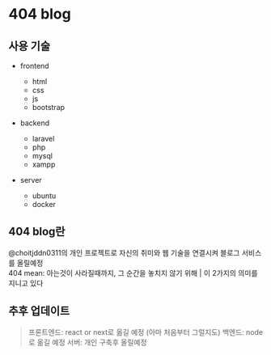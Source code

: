 # 404 blog

## 사용 기술
- frontend
  - html
  - css
  - js
  - bootstrap
 
- backend
  - laravel
  - php
  - mysql
  - xampp
 
- server
    - ubuntu
    - docker
 
## 404 blog란
@choitjddn0311의 개인 프로젝트로 자신의 취미와 웹 기술을 연결시켜 블로그 서비스를 올릴예정 <br>
404 mean: 아는것이 사라질때까지, 그 순간을 놓치지 않기 위해 | 이 2가지의 의미를 지니고 있다

## 추후 업데이트
> 프론트엔드: react or next로 옮길 예정 (아마 처음부터 그럴지도)
> 백엔드: node로 옮길 예정
> 서버: 개인 구축후 올릴예정